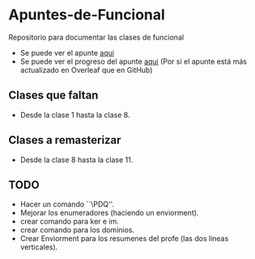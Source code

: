 # Apuntes-de-Funcional
Repositorio para documentar las clases de funcional

* Se puede ver el apunte [aqui](./pdfs/Apuntes_de_Funcional.pdf)
* Se puede ver el progreso del apunte [aqui](https://www.overleaf.com/read/qxmfhqtyczzt) (Por si el apunte está más actualizado en Overleaf que en GitHub)

## Clases que faltan
* Desde la clase 1 hasta la clase 8.

## Clases a remasterizar
* Desde la clase 8 hasta la clase 11.

## TODO
* Hacer un comando ``\PDQ''.
* Mejorar los enumeradores (haciendo un enviorment).
* crear comando para ker e im.
* crear comando para los dominios.
* Crear Enviorment para los resumenes del profe (las dos lineas verticales).